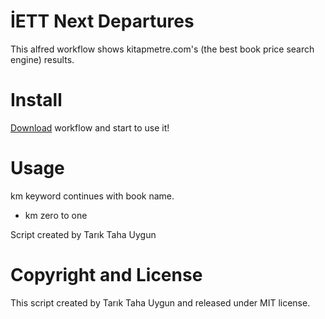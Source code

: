 # İETT Next Departures
This alfred workflow shows kitapmetre.com's (the best book price search engine) results.

# Install
[Download](https://github.com/ttuygun/alfred-) workflow and start to use it!

# Usage
km keyword continues with book name.
* km zero to one

Script created by Tarık Taha Uygun

# Copyright and License
This script created by Tarık Taha Uygun and released under MIT license.
